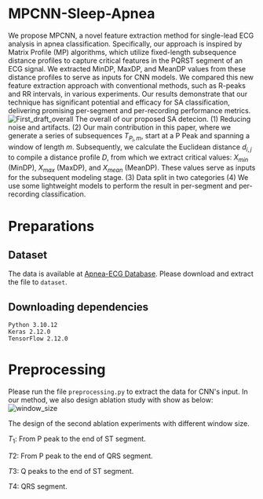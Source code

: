 # MPCNN-Sleep-Apnea
We propose MPCNN, a novel feature extraction method for single-lead ECG analysis in apnea classification. Specifically, our approach is inspired by Matrix Profile (MP) algorithms, which utilize fixed-length subsequence distance profiles to capture critical features in the PQRST segment of an ECG signal. We extracted MinDP, MaxDP, and MeanDP values from these distance profiles to serve as inputs for CNN models. We compared this new feature extraction approach with conventional methods, such as R-peaks and RR intervals, in various experiments. Our results demonstrate that our technique has significant potential and efficacy for SA classification, delivering promising per-segment and per-recording performance metrics.
![First_draft_overall](https://github.com/vinuni-vishc/MPCNN-Sleep-Apnea/assets/104493696/b3e5b8b4-562e-4e98-b4e1-05911aa48411)
The overall of our proposed SA detecion. (1) Reducing noise and artifacts. (2) Our main contribution in this paper, where we generate a series of subsequences $T_{P_i,m}$, start at a P Peak and spanning a window of length $m$. Subsequently, we calculate the Euclidean distance $d_{i,j}$ to compile a distance profile $D$, from which we extract critical values: $X_{min}$ (MinDP), $X_{max}$ (MaxDP), and $X_{mean}$ (MeanDP). These values serve as inputs for the subsequent modeling stage. (3) Data split in two categories (4) We use some lightweight models to perform the result in per-segment and per-recording classification.
# Preparations
## Dataset
The data is available at [Apnea-ECG Database]([URL](https://physionet.org/content/apnea-ecg/1.0.0/)https://physionet.org/content/apnea-ecg/1.0.0/). Please download and extract the file to `dataset`.
## Downloading dependencies
```
Python 3.10.12
Keras 2.12.0
TensorFlow 2.12.0
```
# Preprocessing
Please run the file `preprocessing.py` to extract the data for CNN's input. In our method, we also design ablation study with show as below: 
![window_size](https://github.com/vinuni-vishc/MPCNN-Sleep-Apnea/assets/104493696/02acff41-19a6-4859-bc3d-254694af24fb)

The design of the second ablation experiments with different window size. 

$T_1$: From P peak to the end of ST segment. 

$T2$: From P peak to the end of QRS segment. 

$T3$: Q peaks to the end of ST segment. 

$T4$: QRS segment.

